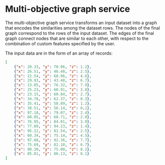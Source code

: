 # Multi-objective graph service

The multi-objective graph service transforms an input dataset into a graph that encodes the similarities among the dataset rows. The nodes of the final graph correspond to the rows of the input dataset. The edges of the final graph connect nodes that are similar to each other, with respect to the combination of custom features specified by the user.

The input data are in the form of an array of records:

```json
[
    {"x": 20.33, "y": 70.96, "z": 1.2},
    {"x": 26.51, "y": 46.48, "z": 2.5},
    {"x": 22.54, "y": 68.96, "z": 4.6},
    {"x": 29.93, "y": 43.48, "z": 6.7},
    {"x": 13.05, "y": 76.32, "z": 7.9},
    {"x": 25.23, "y": 68.91, "z": 3.8},
    {"x": 23.15, "y": 60.84, "z": 2.7},
    {"x": 34.78, "y": 62.37, "z": 8.3},
    {"x": 35.41, "y": 58.89, "z": 1.2},
    {"x": 38.51, "y": 56.14, "z": 0.1},
    {"x": 97.18, "y": 79.07, "z": 2.4},
    {"x": 68.05, "y": 68.71, "z": 2.0},
    {"x": 76.95, "y": 84.01, "z": 3.0},
    {"x": 77.89, "y": 94.23, "z": 1.4},
    {"x": 95.12, "y": 81.54, "z": 2.5},
    {"x": 60.34, "y": 75.14, "z": 4.5},
    {"x": 97.88, "y": 92.36, "z": 7.7},
    {"x": 75.69, "y": 82.10, "z": 6.7},
    {"x": 90.30, "y": 75.00, "z": 8.2},
    {"x": 85.81, "y": 86.13, "z": 8.1}
]
```
